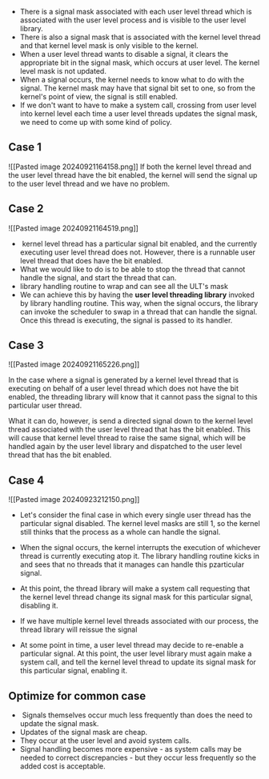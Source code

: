 - There is a signal mask associated with each user level thread which is associated with the user level process and is visible to the user level library. 
- There is also a signal mask that is associated with the kernel level thread and that kernel level mask is only visible to the kernel.
- When a user level thread wants to disable a signal, it clears the appropriate bit in the signal mask, which occurs at user level. The kernel level mask is not updated.
- When a signal occurs, the kernel needs to know what to do with the signal. The kernel mask may have that signal bit set to one, so from the kernel's point of view, the signal is still enabled.
- If we don't want to have to make a system call, crossing from user level into kernel level each time a user level threads updates the signal mask, we need to come up with some kind of policy.
## Case 1
![[Pasted image 20240921164158.png]]
If both the kernel level thread and the user level thread have the bit enabled, the kernel will send the signal up to the user level thread and we have no problem.

## Case 2 

![[Pasted image 20240921164519.png]]
-  kernel level thread has a particular signal bit enabled, and the currently executing user level thread does not. However, there is a runnable user level thread that does have the bit enabled.
- What we would like to do is to be able to stop the thread that cannot handle the signal, and start the thread that can.
- library handling routine to wrap and can see all the ULT's mask
- We can achieve this by having the **user level threading library** invoked by library handling routine. This way, when the signal occurs, the library can invoke the scheduler to swap in a thread that can handle the signal. Once this thread is executing, the signal is passed to its handler.

## Case 3

![[Pasted image 20240921165226.png]]

In the case where a signal is generated by a kernel level thread that is executing on behalf of a user level thread which does not have the bit enabled, the threading library will know that it cannot pass the signal to this particular user thread.

What it can do, however, is send a directed signal down to the kernel level thread associated with the user level thread that has the bit enabled. This will cause that kernel level thread to raise the same signal, which will be handled again by the user level library and dispatched to the user level thread that has the bit enabled.

## Case 4
![[Pasted image 20240923212150.png]]

- Let's consider the final case in which every single user thread has the particular signal disabled. The kernel level masks are still 1, so the kernel still thinks that the process as a whole can handle the signal.

- When the signal occurs, the kernel interrupts the execution of whichever thread is currently executing atop it. The library handling routine kicks in and sees that no threads that it manages can handle this pzarticular signal.
- At this point, the thread library will make a system call requesting that the kernel level thread change its signal mask for this particular signal, disabling it.

- If we have multiple kernel level threads associated with our process, the thread library will reissue the signal 
- At some point in time, a user level thread may decide to re-enable a particular signal. At this point, the user level library must again make a system call, and tell the kernel level thread to update its signal mask for this particular signal, enabling it.
## Optimize for common case
-  Signals themselves occur much less frequently than does the need to update the signal mask. 
- Updates of the signal mask are cheap. 
- They occur at the user level and avoid system calls. 
- Signal handling becomes more expensive - as system calls may be needed to correct discrepancies - but they occur less frequently so the added cost is acceptable.

